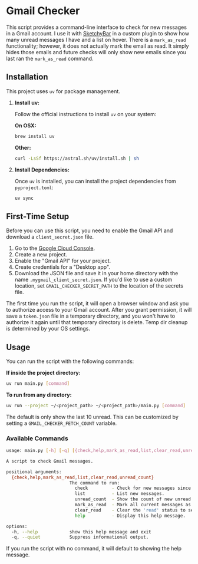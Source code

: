 # Gmail Checker

This script provides a command-line interface to check for new messages in a Gmail account.  I use it with [SketchyBar](https://github.com/FelixKratz/SketchyBar) in a custom plugin to show how many unread messages I have and a list on hover.  There is a `mark_as_read` functionality; however, it does not actually mark the email as read.  It simply hides those emails and future checks will only show new emails since you last ran the `mark_as_read` command.

## Installation

This project uses `uv` for package management.

1.  **Install uv:**

    Follow the official instructions to install `uv` on your system:

    **On OSX:**
    ```bash
    brew install uv
    ```

    **Other:**

    ```bash
    curl -LsSf https://astral.sh/uv/install.sh | sh
    ```

2.  **Install Dependencies:**

    Once `uv` is installed, you can install the project dependencies from `pyproject.toml`:
    ```bash
    uv sync
    ```

## First-Time Setup

Before you can use this script, you need to enable the Gmail API and download a `client_secret.json` file.

1.  Go to the [Google Cloud Console](https://console.cloud.google.com/).
2.  Create a new project.
3.  Enable the "Gmail API" for your project.
4.  Create credentials for a "Desktop app".
5.  Download the JSON file and save it in your home directory with the name `.mygmail_client_secret.json`.  If you'd like to use a custom location, set `GMAIL_CHECKER_SECRET_PATH` to the location of the secrets file.

The first time you run the script, it will open a browser window and ask you to authorize access to your Gmail account. After you grant permission, it will save a `token.json` file in a temporary directory, and you won't have to authorize it again until that temporary directory is delete.  Temp dir cleanup is determined by your OS settings.

## Usage

You can run the script with the following commands:

**If inside the project directory:**
```bash
uv run main.py [command]
```

**To run from any directory:**
```bash
uv run --project ~/<project_path> ~/<project_path>/main.py [command]
```

The default is only show the last 10 unread.  This can be customized by setting a `GMAIL_CHECKER_FETCH_COUNT` variable.

### Available Commands

```bash
usage: main.py [-h] [-q] [{check,help,mark_as_read,list,clear_read,unread_count}]

A script to check Gmail messages.

positional arguments:
  {check,help,mark_as_read,list,clear_read,unread_count}
                        The command to run:
                          check         - Check for new messages since last 'mark_as_read'.
                          list          - List new messages.
                          unread_count  - Show the count of new unread messages.
                          mark_as_read  - Mark all current messages as read.
                          clear_read    - Clear the 'read' status to see all messages again.
                          help          - Display this help message.

options:
  -h, --help            show this help message and exit
  -q, --quiet           Suppress informational output.
```

If you run the script with no command, it will default to showing the help message.

